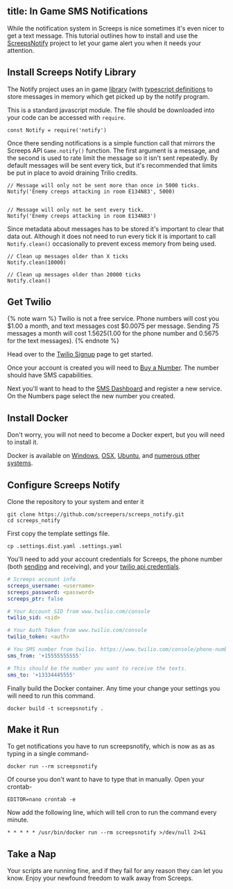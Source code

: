 title: In Game SMS Notifications
---

While the notification system in Screeps is nice sometimes it's even nicer to get a text message. This tutorial outlines how to install and use the [ScreepsNotify](https://github.com/screepers/screeps_notify) project to let your game alert you when it needs your attention.


## Install Screeps Notify Library

The Notify project uses an in game [library](https://github.com/screepers/screeps_notify/blob/master/js/Notify.js) (with [typescript definitions](https://github.com/screepers/screeps_notify/blob/master/js/notify.d.ts) to store messages in memory which get picked up by the notify program.

This is a standard javascript module. The file should be downloaded into your code can be accessed with `require`.

    const Notify = require('notify')

Once there sending notifications is a simple function call that mirrors the Screeps API `Game.notify()` function. The first argument is a message, and the second is used to rate limit the message so it isn't sent repeatedly. By default messages will be sent every tick, but it's recommended that limits be put in place to avoid draining Trilio credits.

    // Message will only not be sent more than once in 5000 ticks.
    Notify('Enemy creeps attacking in room E134N83', 5000)


    // Message will only not be sent every tick.
    Notify('Enemy creeps attacking in room E134N83')


Since metadata about messages has to be stored it's important to clear that data out. Although it does not need to run every tick it is important to call `Notify.clean()` occasionally to prevent excess memory from being used.

    // Clean up messages older than X ticks
    Notify.clean(10000)

    // Clean up messages older than 20000 ticks
    Notify.clean()


## Get Twilio

{% note warn %}
Twilio is not a free service. Phone numbers will cost you $1.00 a month, and text messages cost $0.0075 per message. Sending 75 messages a month will cost $1.5625 ($1.00 for the phone number and 0.5675 for the text messages).
{% endnote %}


Head over to the [Twilio Signup](https://www.twilio.com/try-twilio) page to get started.

Once your account is created you will need to [Buy a Number](https://www.twilio.com/console/phone-numbers/search). The number should have SMS capabilities.

Next you'll want to head to the [SMS Dashboard](https://www.twilio.com/console/sms/dashboard) and register a new service. On the Numbers page select the new number you created.


## Install Docker

Don't worry, you will not need to become a Docker expert, but you will need to install it.

Docker is available on [Windows](https://store.docker.com/editions/community/docker-ce-desktop-windows?tab=description), [OSX](https://store.docker.com/editions/community/docker-ce-desktop-mac?tab=description), [Ubuntu](https://store.docker.com/editions/community/docker-ce-server-ubuntu?tab=description), and [numerous other systems](https://store.docker.com/search?type=edition&offering=community).


## Configure Screeps Notify

Clone the repository to your system and enter it

    git clone https://github.com/screepers/screeps_notify.git
    cd screeps_notify

First copy the template settings file.

    cp .settings.dist.yaml .settings.yaml

You'll need to add your account credentials for Screeps, the phone number (both [sending](https://www.twilio.com/console/phone-numbers/dashboard) and receiving), and your [twilio api credentials](https://www.twilio.com/console).

```yaml
# Screeps account info
screeps_username: <username>
screeps_password: <password>
screeps_ptr: false

# Your Account SID from www.twilio.com/console
twilio_sid: <sid>

# Your Auth Token from www.twilio.com/console
twilio_token: <auth>

# You SMS number from twilio. https://www.twilio.com/console/phone-numbers/dashboard
sms_from: '+15555555555'

# This should be the number you want to receive the texts.
sms_to: '+13334445555'
```

Finally build the Docker container. Any time your change your settings you will need to run this command.

    docker build -t screepsnotify .

## Make it Run

To get notifications you have to run screepsnotify, which is now as as as typing in a single command-

    docker run --rm screepsnotify

Of course you don't want to have to type that in manually. Open your crontab-

    EDITOR=nano crontab -e

Now add the following line, which will tell cron to run the command every minute.

    * * * * * /usr/bin/docker run --rm screepsnotify >/dev/null 2>&1


## Take a Nap

Your scripts are running fine, and if they fail for any reason they can let you know. Enjoy your newfound freedom to walk away from Screeps.
